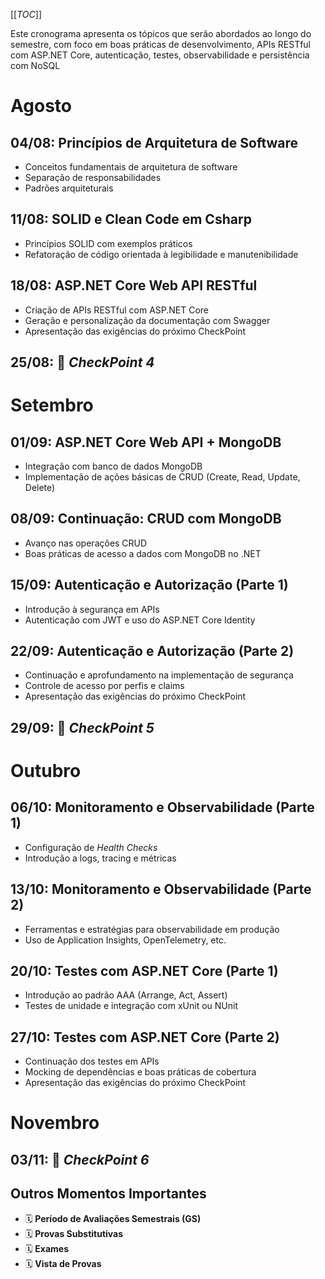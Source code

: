 [[_TOC_]]

Este cronograma apresenta os tópicos que serão abordados ao longo do semestre, com foco em boas práticas de desenvolvimento, APIs RESTful com ASP.NET Core, autenticação, testes, observabilidade e persistência com NoSQL

# Agosto

## 04/08: Princípios de Arquitetura de Software
*   Conceitos fundamentais de arquitetura de software
*   Separação de responsabilidades
*   Padrões arquiteturais
    
## 11/08: SOLID e Clean Code em Csharp
*   Princípios SOLID com exemplos práticos    
*   Refatoração de código orientada à legibilidade e manutenibilidade

## 18/08: ASP.NET Core Web API RESTful
*   Criação de APIs RESTful com ASP.NET Core
*   Geração e personalização da documentação com Swagger
*   Apresentação das exigências do próximo CheckPoint

## 25/08: 📍 _CheckPoint 4_

# Setembro

## 01/09: ASP.NET Core Web API + MongoDB
*   Integração com banco de dados MongoDB
*   Implementação de ações básicas de CRUD (Create, Read, Update, Delete)
    
## 08/09: Continuação: CRUD com MongoDB
*   Avanço nas operações CRUD
*   Boas práticas de acesso a dados com MongoDB no .NET
  

## 15/09: Autenticação e Autorização (Parte 1)
*   Introdução à segurança em APIs
*   Autenticação com JWT e uso do ASP.NET Core Identity
    

## 22/09: Autenticação e Autorização (Parte 2)
*   Continuação e aprofundamento na implementação de segurança
*   Controle de acesso por perfis e claims
*   Apresentação das exigências do próximo CheckPoint
    
## 29/09: 📍 _CheckPoint 5_

# Outubro

## 06/10: Monitoramento e Observabilidade (Parte 1)
*   Configuração de _Health Checks_
*   Introdução a logs, tracing e métricas
    
## 13/10: Monitoramento e Observabilidade (Parte 2)
*   Ferramentas e estratégias para observabilidade em produção
*   Uso de Application Insights, OpenTelemetry, etc.

## 20/10: Testes com ASP.NET Core (Parte 1)
*   Introdução ao padrão AAA (Arrange, Act, Assert)
*   Testes de unidade e integração com xUnit ou NUnit
    
## 27/10: Testes com ASP.NET Core (Parte 2)
*   Continuação dos testes em APIs
*   Mocking de dependências e boas práticas de cobertura
*   Apresentação das exigências do próximo CheckPoint

# Novembro

## 03/11: 📍 _CheckPoint 6_

## Outros Momentos Importantes
*   🗓️ **Período de Avaliações Semestrais (GS)**
*   🗓️ **Provas Substitutivas**
*   🗓️ **Exames**
*   🗓️ **Vista de Provas**
    